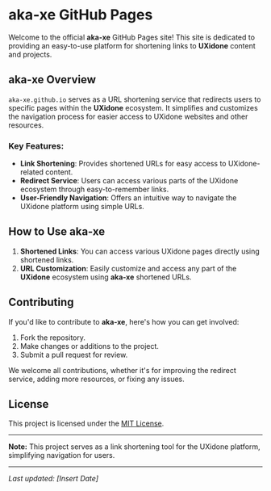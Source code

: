 # aka-xe GitHub Pages

Welcome to the official **aka-xe** GitHub Pages site! This site is dedicated to providing an easy-to-use platform for shortening links to **UXidone** content and projects.

## aka-xe Overview

`aka-xe.github.io` serves as a URL shortening service that redirects users to specific pages within the **UXidone** ecosystem. It simplifies and customizes the navigation process for easier access to UXidone websites and other resources.

### Key Features:
- **Link Shortening**: Provides shortened URLs for easy access to UXidone-related content.
- **Redirect Service**: Users can access various parts of the UXidone ecosystem through easy-to-remember links.
- **User-Friendly Navigation**: Offers an intuitive way to navigate the UXidone platform using simple URLs.

## How to Use aka-xe

1. **Shortened Links**: You can access various UXidone pages directly using shortened links.
2. **URL Customization**: Easily customize and access any part of the **UXidone** ecosystem using **aka-xe** shortened URLs.

## Contributing

If you'd like to contribute to **aka-xe**, here's how you can get involved:

1. Fork the repository.
2. Make changes or additions to the project.
3. Submit a pull request for review.

We welcome all contributions, whether it's for improving the redirect service, adding more resources, or fixing any issues.

## License

This project is licensed under the [MIT License](LICENSE).

---

**Note:** This project serves as a link shortening tool for the UXidone platform, simplifying navigation for users.

---

*Last updated: [Insert Date]*
